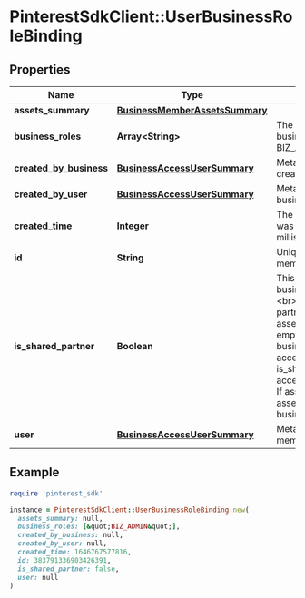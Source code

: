 # PinterestSdkClient::UserBusinessRoleBinding

## Properties

| Name | Type | Description | Notes |
| ---- | ---- | ----------- | ----- |
| **assets_summary** | [**BusinessMemberAssetsSummary**](BusinessMemberAssetsSummary.md) |  | [optional] |
| **business_roles** | **Array&lt;String&gt;** | The access level a user has on the business. This can be EMPLOYEE, BIZ_ADMIN, or PARTNER. | [optional] |
| **created_by_business** | [**BusinessAccessUserSummary**](BusinessAccessUserSummary.md) | Metadata for the business that created the business relationship. | [optional] |
| **created_by_user** | [**BusinessAccessUserSummary**](BusinessAccessUserSummary.md) | Metadata for the user that created the business relationship. | [optional] |
| **created_time** | **Integer** | The time the business relationship was created. Returned in milliseconds. | [optional] |
| **id** | **String** | Unique identifier of the business member/business partner/employer. | [optional] |
| **is_shared_partner** | **Boolean** | This field is only relevant when business_role&#x3D;\&quot;PARTNER\&quot;. &lt;br&gt;If is_shared_partner&#x3D;FALSE, the partner can access your business assets. If assets_summary is not empty, the assets listed are your business assets the partner has access to. &lt;br&gt;If is_shared_partner&#x3D;TRUE, you can access the partner&#39;s business asset. If assets_summary is not empty, the assets listed are the partner&#39;s business assets you have access to. | [optional] |
| **user** | [**BusinessAccessUserSummary**](BusinessAccessUserSummary.md) | Metadata for the business member/business partner/employer. | [optional] |

## Example

```ruby
require 'pinterest_sdk'

instance = PinterestSdkClient::UserBusinessRoleBinding.new(
  assets_summary: null,
  business_roles: [&quot;BIZ_ADMIN&quot;],
  created_by_business: null,
  created_by_user: null,
  created_time: 1646767577816,
  id: 383791336903426391,
  is_shared_partner: false,
  user: null
)
```

